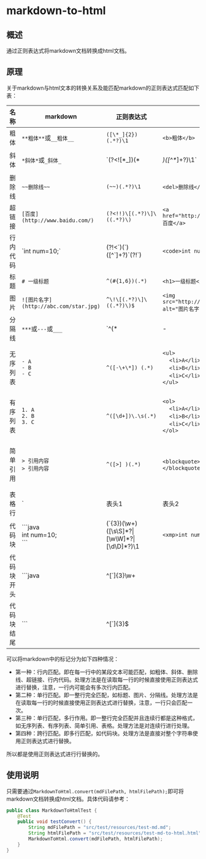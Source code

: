 # markdown-to-html

## 概述

通过正则表达式将markdown文档转换成html文档。

## 原理

关于markdown与html文本的转换关系及能匹配markdown的正则表达式匹配如下表：

| 名称     | markdown                        | 正则表达式                     | html                                      | 备注     |
| -------- | ------------------------------- | ------------------------------ | ----------------------------------------- | -------- |
| 粗体     | `**粗体**`或`__粗体__`          | `([\*_]{2})(.*?)\1`            | `<b>粗体</b>`                             | 行内匹配 |
| 斜体     | `*斜体*`或`_斜体_`              | `(?<![\*_])(\*|_)([^\*_]+?)\1` | `<i>斜体</i>`                             | 行内匹配 |
| 删除线   | `~~删除线~~`                    | `(~~)(.*?)\1`                  | `<del>删除线</del>`                       | 行内匹配 |
| 超链接   | `[百度](http://www.baidu.com/)` | `(?<!!)\[(.*?)\]\((.*?)\)`     | `<a href="http://www.baidu.com">百度</a>` | 行内匹配 |
| 行内代码 | \`int num=10;\` | (?!<\`)(\`)(\[^\`]+?)\`(?!\`) | `<code>int num=10;</code>` | 行内匹配 |
| 标题 | `# 一级标题` | `^(#{1,6})(.*)` | `<h1>一级标题</h1>` | 单行匹配 |
| 图片 | `![图片名字](http://abc.com/star.jpg)` | `^\!\[(.*?)\]\((.*?)\)$` | `<img src="http://abc.com/star.jpg" alt="图片名字" />` | 单行匹配 |
| 分隔线 | `***`或`---`或`___` | `^(\*|-|_){3}$` | `<hr />` | 单行匹配 |
| 无序列表 | `- A`<br/>`- B`<br/>`- C` | `^([-\+\*]) (.*)` | `<ul>`<br/>&nbsp;&nbsp;&nbsp;&nbsp;`<li>A</li>`<br />&nbsp;&nbsp;&nbsp;&nbsp;`<li>B</li>`<br />&nbsp;&nbsp;&nbsp;&nbsp;`<li>C</li>`<br />`</ul>` | 单行匹配，多行作用 |
| 有序列表 | `1. A`<br/>`2. B`<br/>`3. C` | `^([\d+])\.\s(.*)` | `<ol>`<br/>&nbsp;&nbsp;&nbsp;&nbsp;`<li>A</li>`<br />&nbsp;&nbsp;&nbsp;&nbsp;`<li>B</li>`<br />&nbsp;&nbsp;&nbsp;&nbsp;`<li>C</li>`<br />`</ol>` | 单行匹配，多行作用 |
| 简单引用 | `> 引用内容`<br/>`> 引用内容` | `^([>] )(.*)` | `<blockquote>引用内容</blockquote>` | 单行匹配，多行作用 |
| 表格行 | `|表头1|表头2|`<br/>`|--|--|`<br/>`|列1|列2|` |        `^(\|)(.*?)\|$`                        | `<table><tr><th>标题1</th><th>标题1</th></tr><tr><td>列1</td><td>列2</td></tr></table>` | 单行匹配，多行作用 |
| 代码块 | \`\`\`java<br/>int num=10;<br/>\`\`\` |      (`{3})(\w+)([\s\S]\*?\|[\w\W]\*?\|[\d\D]*?)\1                       | `<xmp>int num=10;</xmp>` | 跨行匹配 |
| 代码块开头 | \`\`\`java | ^[\`]{3}\\w+ |                                           |          |
| 代码块结尾 | \`\`\` | ^[`]{3}$ |                                           |          |

可以将markdown中的标记分为如下四种情况：

- 第一种：行内匹配。即在每一行中的某段文本可能匹配，如粗体、斜体、删除线、超链接、行内代码。处理方法是在读取每一行的时候直接使用正则表达式进行替换，注意，一行内可能会有多次行内匹配。
- 第二种：单行匹配。即一整行完全匹配，如标题、图片、分隔线。处理方法是在读取每一行的时候直接使用正则表达式进行替换，注意，一行只会匹配一次。
- 第三种：单行匹配，多行作用。即一整行完全匹配并且连续行都是这种格式，如无序列表、有序列表、简单引用、表格。处理方法是对连续行进行处理。
- 第四种：跨行匹配。即多行匹配，如代码块。处理方法是直接对整个字符串使用正则表达式进行替换。

所以都是使用正则表达式进行行替换的。

## 使用说明

只需要通过`MarkdownToHtml.convert(mdFilePath, htmlFilePath);`即可将markdown文档转换成html文档。具体代码请参考：

```java
public class MarkdownToHtmlTest {
    @Test
    public void testConvert() {
        String mdFilePath = "src/test/resources/test-md.md";
        String htmlFilePath = "src/test/resources/test-md-to-html.html";
        MarkdownToHtml.convert(mdFilePath, htmlFilePath);
    }
}
```